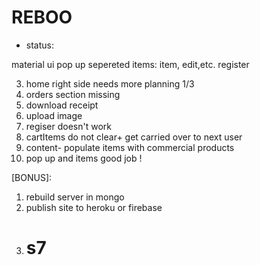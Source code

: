 # REBOO
 - status:

 material ui
 pop up
 sepereted items: item, edit,etc.
 register
 
3. home right side needs more planning 1/3
5. orders section missing
7. download receipt
6. upload image
1. regiser doesn't work
2. cartItems do not clear+ get carried over to next user
0. content- populate items with commercial products  
4. pop up and items
 good job !

 [BONUS]:
 1. rebuild server in mongo
 2. publish site to heroku or firebase
 3. # s7
